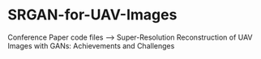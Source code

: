 # SRGAN-for-UAV-Images
Conference Paper code files --> Super-Resolution Reconstruction of UAV Images with GANs: Achievements and Challenges
